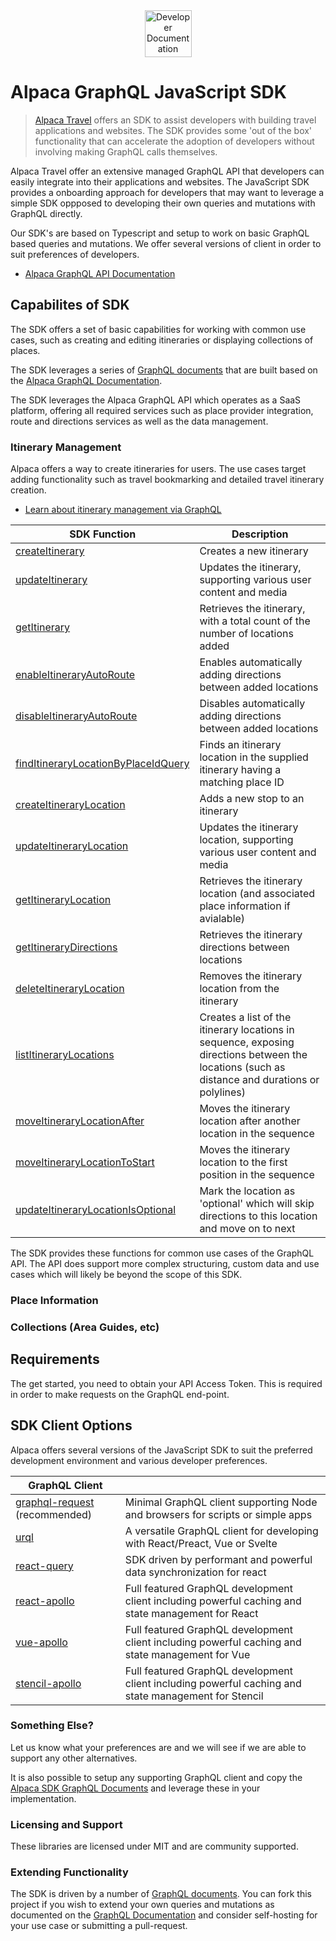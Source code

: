<div align="center">
  <img alt="Developer Documentation" src="https://developer.alpacamaps.com/_media/logo.svg" height="75" width=75 />
</div>

# Alpaca GraphQL JavaScript SDK

> [Alpaca Travel](https://alpaca.travel) offers an SDK to assist developers
> with building travel applications and websites. The SDK provides some 'out of
> the box' functionality that can accelerate the adoption of developers without
> involving making GraphQL calls themselves.

Alpaca Travel offer an extensive managed GraphQL API that developers can easily
integrate into their applications and websites. The JavaScript SDK provides a
onboarding approach for developers that may want to leverage a simple SDK
oppposed to developing their own queries and mutations with GraphQL directly.

Our SDK's are based on Typescript and setup to work on basic GraphQL based
queries and mutations. We offer several versions of client in order to suit
preferences of developers.

- [Alpaca GraphQL API Documentation](https://github.com/AlpacaTravel/graphql-docs)

## Capabilites of SDK

The SDK offers a set of basic capabilities for working with common use cases,
such as creating and editing itineraries or displaying collections of places.

The SDK leverages a series of [GraphQL documents](/graphql) that are built
based on the [Alpaca GraphQL Documentation](https://github.com/AlpacaTravel/graphql-docs).

The SDK leverages the Alpaca GraphQL API which operates as a SaaS platform,
offering all required services such as place provider integration, route and
directions services as well as the data management.

### Itinerary Management

Alpaca offers a way to create itineraries for users. The use cases target adding
functionality such as travel bookmarking and detailed travel itinerary creation.

- [Learn about itinerary management via GraphQL](https://github.com/AlpacaTravel/graphql-docs/tree/develop/topics/itinerary)

| SDK Function                                                                                | Description                                                                                                                                    |
| ------------------------------------------------------------------------------------------- | ---------------------------------------------------------------------------------------------------------------------------------------------- |
| [createItinerary](/graphql/create-itinerary.graphql)                                        | Creates a new itinerary                                                                                                                        |
| [updateItinerary](/graphql/update-itinerary.graphql)                                        | Updates the itinerary, supporting various user content and media                                                                               |
| [getItinerary](/graphql/get-itinerary.graphql)                                              | Retrieves the itinerary, with a total count of the number of locations added                                                                   |
| [enableItineraryAutoRoute](/graphql/enable-itinerary-auto-route.graphql)                    | Enables automatically adding directions between added locations                                                                                |
| [disableItineraryAutoRoute](/graphql/disable-itinerary-auto-route.graphql)                  | Disables automatically adding directions between added locations                                                                               |
| [findItineraryLocationByPlaceIdQuery](/graphql/find-itinerary-location-by-place-id.graphql) | Finds an itinerary location in the supplied itinerary having a matching place ID                                                               |
| [createItineraryLocation](/graphql/create-itinerary-location.graphql)                       | Adds a new stop to an itinerary                                                                                                                |
| [updateItineraryLocation](/graphql/update-itinerary-location.graphql)                       | Updates the itinerary location, supporting various user content and media                                                                      |
| [getItineraryLocation](/graphql/get-itinerary-location.graphql)                             | Retrieves the itinerary location (and associated place information if avialable)                                                               |
| [getItineraryDirections](/graphql/get-itinerary-directions.graphql)                         | Retrieves the itinerary directions between locations                                                                                           |
| [deleteItineraryLocation](/graphql/delete-itinerary-location.graphql)                       | Removes the itinerary location from the itinerary                                                                                              |
| [listItineraryLocations](/graphql/list-itinerary-locations.graphql)                         | Creates a list of the itinerary locations in sequence, exposing directions between the locations (such as distance and durations or polylines) |
| [moveItineraryLocationAfter](/graphql/move-itinerary-location-after.graphql)                | Moves the itinerary location after another location in the sequence                                                                            |
| [moveItineraryLocationToStart](/graphql/move-itinerary-location-to-start.graphql)           | Moves the itinerary location to the first position in the sequence                                                                             |
| [updateItineraryLocationIsOptional](/graphql/update-itinerary-location-is-optional.graphql) | Mark the location as 'optional' which will skip directions to this location and move on to next                                                |

The SDK provides these functions for common use cases of the GraphQL API. The
API does support more complex structuring, custom data and use cases which will
likely be beyond the scope of this SDK.

### Place Information

### Collections (Area Guides, etc)

## Requirements

The get started, you need to obtain your API Access Token. This is required
in order to make requests on the GraphQL end-point.

## SDK Client Options

Alpaca offers several versions of the JavaScript SDK to suit the preferred
development environment and various developer preferences.

| GraphQL Client                                            |                                                                                                      |
| --------------------------------------------------------- | ---------------------------------------------------------------------------------------------------- |
| [graphql-request](packages/graphql-request) (recommended) | Minimal GraphQL client supporting Node and browsers for scripts or simple apps                       |
| [urql](packages/urql)                                     | A versatile GraphQL client for developing with React/Preact, Vue or Svelte                           |
| [react-query](packages/react-query)                       | SDK driven by performant and powerful data synchronization for react                                 |
| [react-apollo](packages/react-apollo)                     | Full featured GraphQL development client including powerful caching and state management for React   |
| [vue-apollo](packages/vue-apollo)                         | Full featured GraphQL development client including powerful caching and state management for Vue     |
| [stencil-apollo](packages/stencil-apollo)                 | Full featured GraphQL development client including powerful caching and state management for Stencil |

### Something Else?

Let us know what your preferences are and we will see if we are able to support
any other alternatives.

It is also possible to setup any supporting GraphQL client and copy the
[Alpaca SDK GraphQL Documents](/graphql) and leverage these in your
implementation.

### Licensing and Support

These libraries are licensed under MIT and are community supported.

### Extending Functionality

The SDK is driven by a number of [GraphQL documents](/graphql). You can
fork this project if you wish to extend your own queries and mutations as
documented on the [GraphQL Documentation](https://github.com/AlpacaTravel/graphql-docs)
and consider self-hosting for your use case or submitting a pull-request.
